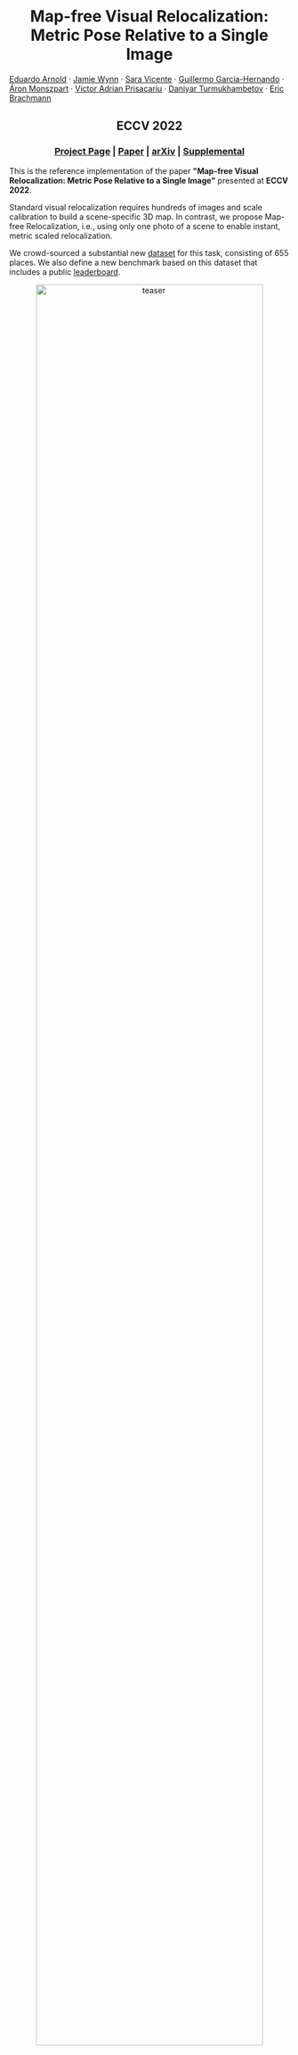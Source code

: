 <p align="center">
  <h1 align="center">Map-free Visual Relocalization:<br>Metric Pose Relative to a Single Image</h1>
    <a href="https://earnold.me">Eduardo Arnold</a>
    ·
    <a href="">Jamie Wynn</a>
    ·
    <a href="https://scholar.google.co.uk/citations?user=7wWsNNcAAAAJ">Sara Vicente</a>
    ·
     <a href="https://guiggh.github.io/">Guillermo Garcia-Hernando</a>
    ·
     <a href="https://amonszpart.github.io/">Áron Monszpart</a>
    ·
     <a href="https://www.robots.ox.ac.uk/~victor/">Victor Adrian Prisacariu</a>
    ·
     <a href="https://scholar.google.com/citations?user=ELFm0CgAAAAJ">Daniyar Turmukhambetov</a>
    ·
     <a href="https://twitter.com/eric_brachmann">Eric Brachmann</a>
  </p>
  <h2 align="center">ECCV 2022</h2>
  <h3 align="center"><a href="https://research.nianticlabs.com/mapfree-reloc-benchmark">Project Page</a> | <a href="https://storage.googleapis.com/niantic-lon-static/research/map-free-reloc/MapFreeReloc-ECCV22-paper.pdf">Paper</a> | <a href="https://arxiv.org/abs/2210.05494">arXiv</a> | <a href="https://storage.cloud.google.com/niantic-lon-static/research/map-free-reloc/MapFreeReloc-ECCV22-supplemental.pdf">Supplemental</a> </h3> 
  <div align="center"></div>
</p>

This is the reference implementation of the paper **"Map-free Visual Relocalization: Metric Pose Relative to a Single Image"** presented at **ECCV 2022**.

Standard visual relocalization requires hundreds of images and scale calibration to build a scene-specific 3D map. In contrast, we propose Map-free Relocalization, i.e., using only one photo of a scene to enable instant, metric scaled relocalization.

We crowd-sourced a substantial new [dataset](#camera-map-free-visual-relocalization-dataset) for this task, consisting of 655 places. We also define a new benchmark based on this dataset that includes a public [leaderboard](https://research.nianticlabs.com/mapfree-reloc-benchmark).

<p align="center">
    <img src="etc/teaser.png" alt="teaser" width="90%">
</p>

# Overview

1. [Setup](#nut_and_bolt-setup)
1. [Our dataset](#camera-map-free-visual-relocalization-dataset)
1. [Evaluate your method](#bar_chart-evaluate-your-method)
1. [Baselines: Relative Pose Regression](#relative-pose-regression-baselines)
1. [Baselines: Feature Matching + Scale from Estimated Depth](#feature-matching--scale-from-depth-baselines)
1. [Extended Results (7Scenes & Scannet)](#results-on-scannet--7scenes)
1. [Cite](#scroll-cite)
1. [License](#️page_with_curl-license)
1. [Changelog](#pencil-changelog)
1. [Acknowledgements](#octocat-acknowledgements)


# :nut_and_bolt: Setup
Using [Anaconda](https://www.anaconda.com/download/), you can install dependencies with 
```shell
conda env create -f environment.yml
conda activate mapfree
```
We used PyTorch 1.8, PyTorch Lightning 1.6.5, CUDA toolkit 11.1, Python 3.7.12 and Debian GNU/Linux 10.

# :camera: Map-free Visual Relocalization Dataset
We introduce a new [dataset](https://research.nianticlabs.com/mapfree-reloc-benchmark/dataset) for development and evaluation of map-free relocalization. The dataset consists of 655 outdoor scenes, each containing a small ‘place of interest’ such as a sculpture, sign, mural, etc.

To use our code, download [our dataset](https://research.nianticlabs.com/mapfree-reloc-benchmark/dataset) and extract train/val/test.zip files into `data/mapfree`.

## Organization
The dataset is split into 460 training scenes, 65 validation scenes and 130 test scenes.

Each training scene has two sequences of images, corresponding to two different scans of the scene. We provide the absolute pose of each training image, which allows determining the relative pose between any pair of training images.

For validation and test scenes, we provide a single reference image obtained from one scan and a sequence of query images and absolute poses from a different scan.

An exemplar scene contains the following structure:
```
train/
├── s00000
│   ├── intrinsics.txt
│   ├── overlaps.npz
│   ├── poses.txt
│   ├── seq0
│   │   ├── frame_00000.jpg
│   │   ├── frame_00001.jpg
│   │   ├── frame_00002.jpg
│   │   ├── ...
│   │   └── frame_00579.jpg
│   └── seq1
│       ├── frame_00000.jpg
│       ├── frame_00001.jpg
│       ├── frame_00002.jpg
│       ├── ...
│       └── frame_00579.jpg
```

### **intrinsics.txt**
Encodes per frame intrinsics with format 
```
frame_path fx fy cx cy frame_width frame_height
```

### **poses.txt**
Encodes per frame extrinsics with format 
```
frame_path qw qx qy qz tx ty tz
``` 
where $q$ is the quaternion encoding rotation and $t$ is the **metric** translation vector. 

Note:
- The pose is given in world-to-camera format, i.e. $R(q), t$ transform a world point $p$ to the camera coordinate system as $Rp + t$.
- For val/test scenes, the reference frame (`seq0/frame_00000.jpg`) always has identity pose and the pose of query frames (`seq1/frame_*.jpg`) are given relative to the reference frame. Thus, the absolute pose of a given query frame is equivalent to the relative pose between the reference and the query frames.
- We **DO NOT** provide ground-truth poses for the **test** scenes. These are kept private for evaluation in our [online benchmarking website](https://research.nianticlabs.com/mapfree-reloc-benchmark/benchmark). The poses provided for test sequences are invalid lines containing 0 for all parameters.
- There might be "skipped frames", i.e. the linear id of a frame does not necessarily correspond to its frame number. 

### **overlaps.npz**
Available for **training scenes only**, this file provides the overlap score between any (intra- and inter-sequence) pairs of frames and can be used to select training pairs. The overlap score measures the view overlap between two frames as a ratio in the interval $[0,1]$, computed based on the SfM co-visibility. Details of how this is computed is available in the [supplemental materials](https://storage.cloud.google.com/niantic-lon-static/research/map-free-reloc/MapFreeReloc-ECCV22-supplemental.pdf).

The file contains two numpy arrays: 
- `idxs`: stores the sequences and frame numbers for a pair of images (A, B), for which the overlap is computed. Format: `seq_A, frame_A, seq_B, frame_B`
- `overlaps`: which gives the corresponding overlap score. 

For example, to obtain the overlap score between frames `seq0/frame_00023.jpg` and `seq1/frame_00058.jpg` one would do:
```
f = np.load('overlaps.npz', allow_pickle=True)
idxs, overlaps = f['idxs'], f['overlaps']
filter_idx = (idxs == np.array((0, 23, 1, 58))).all(axis=1)
overlap = overlaps[filter_idx]
```

Note:
- Although we computed overlap scores exhaustively between any two pairs, we only provide rows for pairs of frames with non-zero overlap score.

## Data Loader
We provide a reference PyTorch dataloader for our dataset in [lib/datasets/mapfree.py](lib/datasets/mapfree.py).

# :bar_chart: Evaluate Your Method 
We provide an [online benchmark website](https://research.nianticlabs.com/mapfree-reloc-benchmark/benchmark) to evaluate submissions on the test set.

## Submission Format
The submission file is a ZIP file containing one txt file per scene:
```
submission.zip
├── pose_s00525.txt
├── pose_s00526.txt
├── pose_s00527.txt
├── pose_s00528.txt
├── ...
└── pose_s00654.txt
```
Each of the text files should contain the estimated pose for the query frame with the same format as [poses.txt](#posestxt), with the additional `confidence` column: 
```
frame_path qw qx qy qz tx ty tz confidence
```

Note that the evaluation only considers every 5th frame of the query sequence, so one does not have to compute the estimated pose for all query frames. This is accounted for in [our dataloader](lib/datasets/mapfree.py#L173).

## Submission Script
We provide a [submission script](submission.py) to generate submission files:
```shell
python submission.py <config file> [--checkpoint <path_to_model_checkpoint>] -o results/your_method
```

The resulting file `results/your_method/submission.zip` can be uploaded to our [online benchmark website](https://research.nianticlabs.com/mapfree-reloc-benchmark/benchmark) and compared against existing methods in our [leaderboard](https://research.nianticlabs.com/mapfree-reloc-benchmark/leaderboard).

## Local evaluation
We do **NOT** provide ground-truth poses for the test set. But you can still evaluate your method locally, *e.g.* for hyperparameter tuning or model selection, by generating a submission on the **validation set**
```shell
python submission.py <config file> [--checkpoint <path_to_model_checkpoint>] --split val -o results/your_method
```
and evaluate it on the **validation set** using
```shell
python -m benchmark.mapfree results/your_method/submission.zip --split val
```
This is the same script used for evaluation in our benchmarking system, except we use the test set ground-truth poses.

## Exemples of submissions for existing baselines
You can generate submissions for the [Relative Pose Regression](#relative-pose-regression-baselines) and [Feature Matching](#feature-matching--scale-from-depth-baselines) baselines using
```shell
# feature matching (SuperPoint+SuperGlue), scale from depth (DPT KITTI), Essential Matrix solver
python submission.py config/matching/mapfree/sg_emat_dptkitti.yaml -o results/sg_emat_dptkitti

# feature matching (LoFTR), scale from depth (DPT NYU), PnP solver
python submission.py config/matching/mapfree/loftr_pnp_dptnyu.yaml -o results/loftr_pnp_dptnyu

# relative pose regression model, 6D rot + 3D trans parametrization
python submission.py config/regression/mapfree/rot6d_trans.yaml --checkpoint weights/mapfree/rot6d_trans.ckpt -o results/rpr_rot6d_trans

# relative pose regression model, 3D-3D correspondence parametrization + Procrustes
python submission.py config/regression/mapfree/3d3d.yaml --checkpoint weights/mapfree/3d3d.ckpt -o results/rpr_3d3d
```
You can explore more methods by inspecting [config/matching/mapfree](config/matching/mapfree) and [config/regression/mapfree](config/regression/mapfree).

# Relative Pose Regression Baselines

##  Pre-trained Models
We provide [Mapfree models](https://storage.googleapis.com/niantic-lon-static/research/map-free-reloc/assets/mapfree_rpr_weights.zip) and [Scannet models](https://storage.googleapis.com/niantic-lon-static/research/map-free-reloc/assets/scannet_rpr_weights.zip) for all the RPR variants presented in the paper/supplemental.
Extract all weights to `weights/`. The models name match the configuration files in `config/regresion/`

## Custom Models
One can customize the existing models by changing *e.g.* encoder type, feature aggregation variant, output parametrisation and loss functions. All these hyper-parameters are specified in the configuration file for a given model variant. See *e.g.* [config/regression/mapfree/3d3d.yaml](config/regression/mapfree/3d3d.yaml).

We provide multiple variants for the [encoder](lib/models/regression/encoder), [aggregator](lib/models/regression/aggregator.py) and [loss functions](lib/utils/loss.py).

One can also define a custom model by registering it in [lib/models/builder.py](lib/models/builder.py). Given a pair of RGB images, the model must be able to estimate the metric relative pose between the pair of cameras.

## Training a Model
To train a model, use:
```shell
python train.py config/regression/<dataset>/{model variant}.yaml \
                config/{dataset config}.yaml \
                --experiment experiment_name
```
Resume training from a checkpoint by adding `--resume {path_to_checkpoint}`

The top five models, according to validation loss, are saved during training.
Tensorboard results and checkpoints are saved into the folder `weights/experiment_name`.

# Feature Matching + Scale from Depth Baselines
We provide different feature matching (SIFT, [SuperPoint+SuperGlue](https://github.com/magicleap/SuperGluePretrainedNetwork), [LoFTR](https://github.com/zju3dv/LoFTR)), depth regression ([DPT](https://github.com/isl-org/DPT) KITTI, NYU) and pose solver (Essential Matrix Decomposition, PnP) variants.

One can choose the different options for matching, depth and pose solvers by creating a configuration file in [config/matching/mapfree/](config/matching/mapfree/). 

## Download correspondences and depth files
To reproduce feature matching methods baselines
- Download [DPT estimated depth maps](https://storage.googleapis.com/niantic-lon-static/research/map-free-reloc/assets/mapfree_dpt_depth.tar.gz).
- Download [feature-matching correspondences](https://storage.googleapis.com/niantic-lon-static/research/map-free-reloc/assets/mapfree_correspondences.zip) (LoFTR and SuperPoint+SuperGlue).
- Extract both files to `data/mapfree`

## Custom feature matching method
We provide pre-computed correspondences (SIFT, SuperGlue+SuperPoint and LoFTR) in the path `data/mapfree/{val|test}/{scene}/correspondences_{feature_method}.npz`

To try out your own feature matching methods you need to create a `npz` file storing the correspondences between the reference frame and all query frames for each scene. See steps below:
1. Create a wrapper class to your feature matching method in [etc/feature_matching_baselines/matchers.py](etc/feature_matching_baselines/matchers.py)
2. Add your wrapper into `MATCHERS` in [etc/feature_matching_baselines/compute.py](etc/feature_matching_baselines/compute.py)
3. Execute [etc/feature_matching_baselines/compute.py](etc/feature_matching_baselines/compute.py) using your desired feature matcher on the Mapfree dataset.
4. Create a new configuration file for your feature-matching baseline, *e.g.* modify [config/matching/mapfree/sg_emat_dptkitty.yaml](config/matching/mapfree/sg_emat_dptkitti.yaml) by replacing `SG` in `MATCHES_FILE_PATH` to the name of your matcher.

<details>
<summary> Note on recomputing SG/LoFTR correspondences</summary>

To use SG/LoFTR you need to recursively pull the git submodules using
```shell
git pull --recurse-submodules
```
Then, 
```shell
cd etc/feature_matching_baselines
python compute.py -ds <Scannet or 7Scenes or Mapfree> -m <SIFT or SG or LoFTR>
```
For different 7Scenes pairs variants, include `--pair_txt test_pairs_name.txt`

You also need to download indoor/outdoor weights of LoFTR and extract them to `etc/feature_matching_baselines/weights/`.
</details>

## Custom depth estimation method
We provide estimated **metric depth maps** in `data/mapfree/{val|test}/{scene}/{seq}/frame_{framenum}.dpt{kitti|nyu}.png` (see the [dataset section](#map-free-visual-relocalization))

To try your own depth estimation method you need to provide **metric** depth maps (`png`, encoded in **millimeters**) for each image the the validation/test set.

For example, `data/mapfree/test/s00525/frame_00000.jpg`, will have corresponding depth map `data/mapfree/test/s00525/frame_00000.yourdepthmethod.png`.

To use the custom depth maps, create a new config file, see *e.g.* [config/matching/mapfree/sg_emat_dptkitty.yaml](config/matching/mapfree/sg_emat_dptkitti.yaml), and add the key `ESTIMATED_DEPTH: 'yourdepthmethod'`.

## Custom pose solver
We provide three [pose solvers](lib/models/matching/pose_solver.py): Essential Matrix Decomposition (with metric pose using estimated depth), Perspective-n-Point (PnP) and Procrustes (rigid body transformation given 3D-3D correspondences).

You can add your custom solver to [lib/models/matching/pose_solver.py](lib/models/matching/pose_solver.py) by creating a class that implements `estimate_pose(keypoints0, keypoints1, data)`, where `keypoints` are the image plane coordinates of correspondences and `data` stores all information about the images, including estimated depth maps.

After creating your custom solver class, you need to register it in the [FeatureMatchingModel](lib/models/matching/model.py).

Finally, you can use it by specifying `POSE_SOLVER: 'yourposesolver'` in the configuration file.

# Results on Scannet & 7Scenes
See [this page](benchmark/extended_datasets.md).

# :scroll: Cite
Please cite our work if you find it useful or use any of our code
```latex
@inproceedings{arnold2022mapfree,
      title={Map-free Visual Relocalization: Metric Pose Relative to a Single Image},
      author={Arnold, Eduardo and Wynn, Jamie and Vicente, Sara and Garcia-Hernando, Guillermo and Monszpart, {\'{A}}ron and Prisacariu, Victor Adrian and Turmukhambetov, Daniyar and Brachmann, Eric},
      booktitle={ECCV},
      year={2022},
    }
```

# ️:page_with_curl: License
Copyright © Niantic, Inc. 2022. Patent Pending. All rights reserved. This code is for non-commercial use. Please see the [license file](LICENSE) for terms.

# :pencil: Changelog
- 13/02/2023: updated LICENSE terms
- 20/02/2023: benchmark/mapfree.py gives more helpful warnings

# :octocat: Acknowledgements
We use part of the code from different repositories. We thank the authors and maintainers of the following repositories.
- [CAPS](https://github.com/qianqianwang68/caps)
- [DPT](https://github.com/isl-org/DPT)
- [ExtremeRotation](https://github.com/RuojinCai/ExtremeRotation_code)
- [LoFTR](https://github.com/zju3dv/LoFTR)
- [PlaneRCNN](https://github.com/NVlabs/planercnn)
- [SuperGlue](https://github.com/magicleap/SuperGluePretrainedNetwork)
- [visloc-relapose](https://github.com/GrumpyZhou/visloc-relapose)
